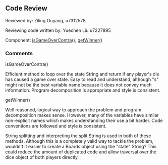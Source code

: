 ## Code Review

Reviewed by: Ziling Ouyang, u7312578

Reviewing code written by: Yuechen Liu u7227895

Component: [isGameOverContra()](https://gitlab.cecs.anu.edu.au/u7312578/comp1140-ass2-tue12s/-/blob/master/src/comp1140/ass2/Cublino.java#L296-311), [getWinner()](https://gitlab.cecs.anu.edu.au/u7312578/comp1140-ass2-tue12s/-/blob/master/src/comp1140/ass2/GameLogic/PurCublino.java#L110-137)

### Comments 

isGameOverContra()

Efficient method to loop over the state String and return if any player's die has caused a game over state. Easy to read and understand, although "s" might not be the best variable name because it does not convey much information. Program decomposition is appropriate and style is consistent.

getWinner()

Well reasoned, logical way to approach the problem and program decomposition makes sense. However, many of the variables have similar non-explicit names which makes understanding their use a bit harder. Code conventions are followed and style is consistent.

String splitting and interpreting the split String is used in both of these methods. Although this is a completely valid way to tackle the problem, wouldn't it easier to create a Boards object using the "state" String? This could reduce the amount of duplicated code and allow traversal over the dice object of both players directly.
